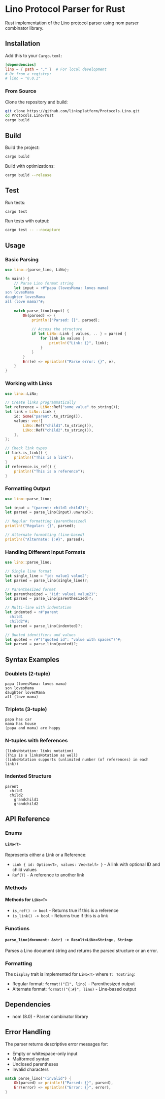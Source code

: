 # Lino Protocol Parser for Rust

Rust implementation of the Lino protocol parser using nom parser combinator
library.

## Installation

Add this to your `Cargo.toml`:

```toml
[dependencies]
lino = { path = "." }  # For local development
# Or from a registry:
# lino = "0.0.1"
```

### From Source

Clone the repository and build:

```bash
git clone https://github.com/linksplatform/Protocols.Lino.git
cd Protocols.Lino/rust
cargo build
```

## Build

Build the project:

```bash
cargo build
```

Build with optimizations:

```bash
cargo build --release
```

## Test

Run tests:

```bash
cargo test
```

Run tests with output:

```bash
cargo test -- --nocapture
```

## Usage

### Basic Parsing

```rust
use lino::{parse_lino, LiNo};

fn main() {
    // Parse Lino format string
    let input = r#"papa (lovesMama: loves mama)
son lovesMama
daughter lovesMama
all (love mama)"#;
    
    match parse_lino(input) {
        Ok(parsed) => {
            println!("Parsed: {}", parsed);
            
            // Access the structure
            if let LiNo::Link { values, .. } = parsed {
                for link in values {
                    println!("Link: {}", link);
                }
            }
        }
        Err(e) => eprintln!("Parse error: {}", e),
    }
}
```

### Working with Links

```rust
use lino::LiNo;

// Create links programmatically
let reference = LiNo::Ref("some_value".to_string());
let link = LiNo::Link {
    id: Some("parent".to_string()),
    values: vec![
        LiNo::Ref("child1".to_string()),
        LiNo::Ref("child2".to_string()),
    ],
};

// Check link types
if link.is_link() {
    println!("This is a link");
}
if reference.is_ref() {
    println!("This is a reference");
}
```

### Formatting Output

```rust
use lino::parse_lino;

let input = "(parent: child1 child2)";
let parsed = parse_lino(input).unwrap();

// Regular formatting (parenthesized)
println!("Regular: {}", parsed);

// Alternate formatting (line-based)
println!("Alternate: {:#}", parsed);
```

### Handling Different Input Formats

```rust
use lino::parse_lino;

// Single line format
let single_line = "id: value1 value2";
let parsed = parse_lino(single_line)?;

// Parenthesized format
let parenthesized = "(id: value1 value2)";
let parsed = parse_lino(parenthesized)?;

// Multi-line with indentation
let indented = r#"parent
  child1
  child2"#;
let parsed = parse_lino(indented)?;

// Quoted identifiers and values
let quoted = r#"("quoted id": "value with spaces")"#;
let parsed = parse_lino(quoted)?;
```

## Syntax Examples

### Doublets (2-tuple)

```lino
papa (lovesMama: loves mama)
son lovesMama
daughter lovesMama
all (love mama)
```

### Triplets (3-tuple)

```lino
papa has car
mama has house
(papa and mama) are happy
```

### N-tuples with References

```lino
(linksNotation: links notation)
(This is a linksNotation as well)
(linksNotation supports (unlimited number (of references) in each link))
```

### Indented Structure

```lino
parent
  child1
  child2
    grandchild1
    grandchild2
```

## API Reference

### Enums

#### `LiNo<T>`

Represents either a Link or a Reference:

- `Link { id: Option<T>, values: Vec<Self> }` - A link with optional ID and
  child values
- `Ref(T)` - A reference to another link

### Methods

#### Methods for `LiNo<T>`

- `is_ref() -> bool` - Returns true if this is a reference
- `is_link() -> bool` - Returns true if this is a link

### Functions

#### `parse_lino(document: &str) -> Result<LiNo<String>, String>`

Parses a Lino document string and returns the parsed structure or an error.

### Formatting

The `Display` trait is implemented for `LiNo<T>` where `T: ToString`:

- Regular format: `format!("{}", lino)` - Parenthesized output
- Alternate format: `format!("{:#}", lino)` - Line-based output

## Dependencies

- nom (8.0) - Parser combinator library

## Error Handling

The parser returns descriptive error messages for:

- Empty or whitespace-only input
- Malformed syntax
- Unclosed parentheses
- Invalid characters

```rust
match parse_lino("(invalid") {
    Ok(parsed) => println!("Parsed: {}", parsed),
    Err(error) => eprintln!("Error: {}", error),
}
```

